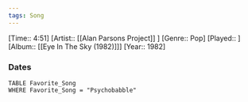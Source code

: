 ```yaml
---
tags: Song  
---
```

[Time:: 4:51]
[Artist:: [[Alan Parsons Project]] ]
[Genre:: Pop]
[Played:: ]
[Album:: [[Eye In The Sky (1982)]]]
[Year:: 1982]
### Dates
````dataview
TABLE Favorite_Song
WHERE Favorite_Song = "Psychobabble"
````